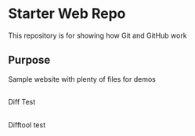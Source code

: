 # Starter Web Repo

This repository is for showing how Git and GitHub work

## Purpose

Sample website with plenty of files for demos

##

Diff Test

##

Difftool test